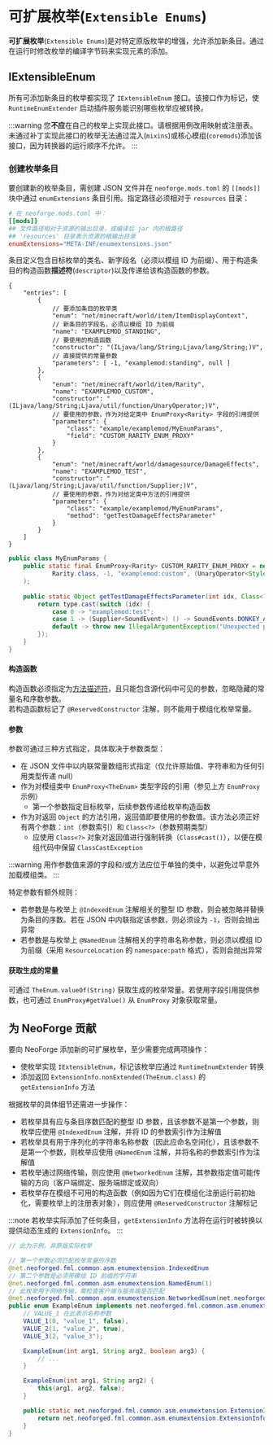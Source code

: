 # **可扩展枚举**(`Extensible Enums`)

**可扩展枚举**(`Extensible Enums`)是对特定原版枚举的增强，允许添加新条目。通过在运行时修改枚举的编译字节码来实现元素的添加。

## **IExtensibleEnum**

所有可添加新条目的枚举都实现了 `IExtensibleEnum` 接口。该接口作为标记，使 `RuntimeEnumExtender` 启动插件服务能识别哪些枚举应被转换。

:::warning
您**不应**在自己的枚举上实现此接口。请根据用例改用映射或注册表。  
未通过补丁实现此接口的枚举无法通过混入(`mixins`)或核心模组(`coremods`)添加该接口，因为转换器的运行顺序不允许。
:::

### 创建枚举条目

要创建新的枚举条目，需创建 JSON 文件并在 `neoforge.mods.toml` 的 `[[mods]]` 块中通过 `enumExtensions` 条目引用。指定路径必须相对于 `resources` 目录：
```toml
# 在 neoforge.mods.toml 中：
[[mods]]
## 文件路径相对于资源的输出目录，或编译后 jar 内的根路径
## 'resources' 目录表示资源的根输出目录
enumExtensions="META-INF/enumextensions.json"
```

条目定义包含目标枚举的类名、新字段名（必须以模组 ID 为前缀）、用于构造条目的构造函数**描述符**(`descriptor`)以及传递给该构造函数的参数。

```json5
{
    "entries": [
        {
            // 要添加条目的枚举类
            "enum": "net/minecraft/world/item/ItemDisplayContext",
            // 新条目的字段名，必须以模组 ID 为前缀
            "name": "EXAMPLEMOD_STANDING",
            // 要使用的构造函数
            "constructor": "(ILjava/lang/String;Ljava/lang/String;)V",
            // 直接提供的常量参数
            "parameters": [ -1, "examplemod:standing", null ]
        },
        {
            "enum": "net/minecraft/world/item/Rarity",
            "name": "EXAMPLEMOD_CUSTOM",
            "constructor": "(ILjava/lang/String;Ljava/util/function/UnaryOperator;)V",
            // 要使用的参数，作为对给定类中 EnumProxy<Rarity> 字段的引用提供
            "parameters": {
                "class": "example/examplemod/MyEnumParams",
                "field": "CUSTOM_RARITY_ENUM_PROXY"
            }
        },
        {
            "enum": "net/minecraft/world/damagesource/DamageEffects",
            "name": "EXAMPLEMOD_TEST",
            "constructor": "(Ljava/lang/String;Ljava/util/function/Supplier;)V",
            // 要使用的参数，作为对给定类中方法的引用提供
            "parameters": {
                "class": "example/examplemod/MyEnumParams",
                "method": "getTestDamageEffectsParameter"
            }
        }
    ]
}
```

```java
public class MyEnumParams {
    public static final EnumProxy<Rarity> CUSTOM_RARITY_ENUM_PROXY = new EnumProxy<>(
            Rarity.class, -1, "examplemod:custom", (UnaryOperator<Style>) style -> style.withItalic(true)
    );
    
    public static Object getTestDamageEffectsParameter(int idx, Class<?> type) {
        return type.cast(switch (idx) {
            case 0 -> "examplemod:test";
            case 1 -> (Supplier<SoundEvent>) () -> SoundEvents.DONKEY_ANGRY;
            default -> throw new IllegalArgumentException("Unexpected parameter index: " + idx);
        });
    }
}
```

#### 构造函数

构造函数必须指定为[方法描述符][jvmdescriptors]，且只能包含源代码中可见的参数，忽略隐藏的常量名和序数参数。  
若构造函数标记了 `@ReservedConstructor` 注解，则不能用于模组化枚举常量。

#### 参数

参数可通过三种方式指定，具体取决于参数类型：

- 在 JSON 文件中以内联常量数组形式指定（仅允许原始值、字符串和为任何引用类型传递 null）
- 作为对模组类中 `EnumProxy<TheEnum>` 类型字段的引用（参见上方 `EnumProxy` 示例）
    - 第一个参数指定目标枚举，后续参数传递给枚举构造函数
- 作为对返回 `Object` 的方法引用，返回值即要使用的参数值。该方法必须正好有两个参数：`int`（参数索引）和 `Class<?>`（参数预期类型）
    - 应使用 `Class<?>` 对象对返回值进行强制转换（`Class#cast()`），以便在模组代码中保留 `ClassCastException`

:::warning
用作参数值来源的字段和/或方法应位于单独的类中，以避免过早意外加载模组类。
:::

特定参数有额外规则：

- 若参数是与枚举上 `@IndexedEnum` 注解相关的整型 ID 参数，则会被忽略并替换为条目的序数。若在 JSON 中内联指定该参数，则必须设为 `-1`，否则会抛出异常
- 若参数是与枚举上 `@NamedEnum` 注解相关的字符串名称参数，则必须以模组 ID 为前缀（采用 `ResourceLocation` 的 `namespace:path` 格式），否则会抛出异常

#### 获取生成的常量

可通过 `TheEnum.valueOf(String)` 获取生成的枚举常量。若使用字段引用提供参数，也可通过 `EnumProxy#getValue()` 从 `EnumProxy` 对象获取常量。

## 为 NeoForge 贡献

要向 NeoForge 添加新的可扩展枚举，至少需要完成两项操作：

- 使枚举实现 `IExtensibleEnum`，标记该枚举应通过 `RuntimeEnumExtender` 转换
- 添加返回 `ExtensionInfo.nonExtended(TheEnum.class)` 的 `getExtensionInfo` 方法

根据枚举的具体细节还需进一步操作：

- 若枚举具有应与条目序数匹配的整型 ID 参数，且该参数不是第一个参数，则枚举应使用 `@IndexedEnum` 注解，并将 ID 的参数索引作为注解值
- 若枚举具有用于序列化的字符串名称参数（因此应命名空间化），且该参数不是第一个参数，则枚举应使用 `@NamedEnum` 注解，并将名称的参数索引作为注解值
- 若枚举通过网络传输，则应使用 `@NetworkedEnum` 注解，其参数指定值可能传输的方向（客户端绑定、服务端绑定或双向）
- 若枚举存在模组不可用的构造函数（例如因为它们在模组化注册运行前初始化，需要枚举上的注册表对象），则应使用 `@ReservedConstructor` 注解标记

:::note
若枚举实际添加了任何条目，`getExtensionInfo` 方法将在运行时被转换以提供动态生成的 `ExtensionInfo`。
:::

```java
// 此为示例，非原版实际枚举

// 第一个参数必须匹配枚举常量的序数
@net.neoforged.fml.common.asm.enumextension.IndexedEnum
// 第二个参数是必须带模组 ID 前缀的字符串
@net.neoforged.fml.common.asm.enumextension.NamedEnum(1)
// 此枚举用于网络传输，需检查客户端与服务端是否匹配
@net.neoforged.fml.common.asm.enumextension.NetworkedEnum(net.neoforged.fml.common.asm.enumextension.NetworkedEnum.NetworkCheck.BIDIRECTIONAL)
public enum ExampleEnum implements net.neoforged.fml.common.asm.enumextension.IExtensibleEnum {
    // VALUE_1 在此表示名称参数
    VALUE_1(0, "value_1", false),
    VALUE_2(1, "value_2", true),
    VALUE_3(2, "value_3");

    ExampleEnum(int arg1, String arg2, boolean arg3) {
        // ...
    }

    ExampleEnum(int arg1, String arg2) {
        this(arg1, arg2, false);
    }

    public static net.neoforged.fml.common.asm.enumextension.ExtensionInfo getExtensionInfo() {
        return net.neoforged.fml.common.asm.enumextension.ExtensionInfo.nonExtended(ExampleEnum.class);
    }
}
```

[jvmdescriptors]: https://docs.oracle.com/javase/specs/jvms/se21/html/jvms-4.html#jvms-4.3.2